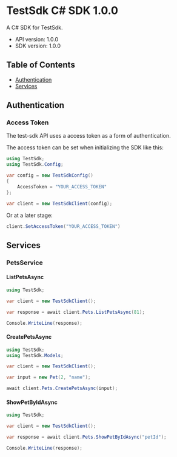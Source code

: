 # TestSdk C# SDK 1.0.0

A C# SDK for TestSdk.

- API version: 1.0.0
- SDK version: 1.0.0

## Table of Contents

- [Authentication](#authentication)
- [Services](#services)

## Authentication

### Access Token

The test-sdk API uses a access token as a form of authentication.

The access token can be set when initializing the SDK like this:

```cs
using TestSdk;
using TestSdk.Config;

var config = new TestSdkConfig()
{
	AccessToken = "YOUR_ACCESS_TOKEN"
};

var client = new TestSdkClient(config);
```

Or at a later stage:

```cs
client.SetAccessToken("YOUR_ACCESS_TOKEN")
```

## Services

### PetsService

#### **ListPetsAsync**

```csharp
using TestSdk;

var client = new TestSdkClient();

var response = await client.Pets.ListPetsAsync(81);

Console.WriteLine(response);
```

#### **CreatePetsAsync**

```csharp
using TestSdk;
using TestSdk.Models;

var client = new TestSdkClient();

var input = new Pet(2, "name");

await client.Pets.CreatePetsAsync(input);
```

#### **ShowPetByIdAsync**

```csharp
using TestSdk;

var client = new TestSdkClient();

var response = await client.Pets.ShowPetByIdAsync("petId");

Console.WriteLine(response);
```
